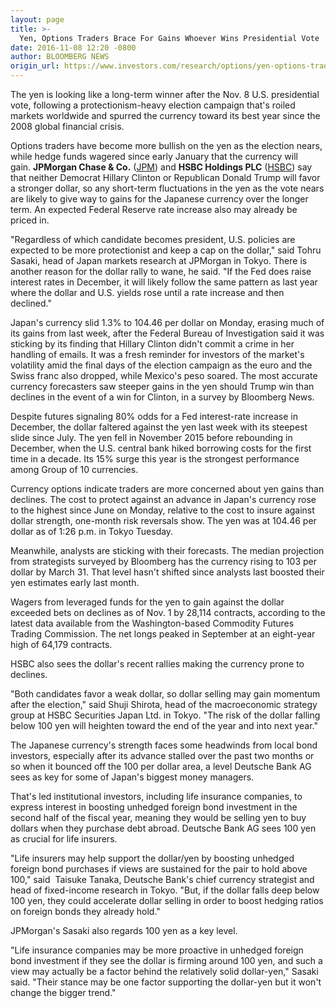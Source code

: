 ```yaml
---
layout: page
title: >-
  Yen, Options Traders Brace For Gains Whoever Wins Presidential Vote
date: 2016-11-08 12:20 -0800
author: BLOOMBERG NEWS
origin_url: https://www.investors.com/research/options/yen-options-traders-brace-for-gains-whoever-wins-presidential-vote/
---
```






The yen is looking like a long-term winner after the Nov. 8 U.S. presidential vote, following a protectionism-heavy election campaign that's roiled markets worldwide and spurred the currency toward its best year since the 2008 global financial crisis.


Options traders have become more bullish on the yen as the election nears, while hedge funds wagered since early January that the currency will gain. **JPMorgan Chase & Co.** ([JPM](https://research.investors.com/quote.aspx?symbol=JPM)) and **HSBC Holdings PLC** ([HSBC](https://research.investors.com/quote.aspx?symbol=HSBC)) say that neither Democrat Hillary Clinton or Republican Donald Trump will favor a stronger dollar, so any short-term fluctuations in the yen as the vote nears are likely to give way to gains for the Japanese currency over the longer term. An expected Federal Reserve rate increase also may already be priced in.


"Regardless of which candidate becomes president, U.S. policies are expected to be more protectionist and keep a cap on the dollar," said Tohru Sasaki, head of Japan markets research at JPMorgan in Tokyo. There is another reason for the dollar rally to wane, he said. "If the Fed does raise interest rates in December, it will likely follow the same pattern as last year where the dollar and U.S. yields rose until a rate increase and then declined."


Japan's currency slid 1.3% to 104.46 per dollar on Monday, erasing much of its gains from last week, after the Federal Bureau of Investigation said it was sticking by its finding that Hillary Clinton didn't commit a crime in her handling of emails. It was a fresh reminder for investors of the market's volatility amid the final days of the election campaign as the euro and the Swiss franc also dropped, while Mexico's peso soared. The most accurate currency forecasters saw steeper gains in the yen should Trump win than declines in the event of a win for Clinton, in a survey by Bloomberg News.


Despite futures signaling 80% odds for a Fed interest-rate increase in December, the dollar faltered against the yen last week with its steepest slide since July. The yen fell in November 2015 before rebounding in December, when the U.S. central bank hiked borrowing costs for the first time in a decade. Its 15% surge this year is the strongest performance among Group of 10 currencies.


Currency options indicate traders are more concerned about yen gains than declines. The cost to protect against an advance in Japan's currency rose to the highest since June on Monday, relative to the cost to insure against dollar strength, one-month risk reversals show. The yen was at 104.46 per dollar as of 1:26 p.m. in Tokyo Tuesday.


Meanwhile, analysts are sticking with their forecasts. The median projection from strategists surveyed by Bloomberg has the currency rising to 103 per dollar by March 31. That level hasn't shifted since analysts last boosted their yen estimates early last month.


Wagers from leveraged funds for the yen to gain against the dollar exceeded bets on declines as of Nov. 1 by 28,114 contracts, according to the latest data available from the Washington-based Commodity Futures Trading Commission. The net longs peaked in September at an eight-year high of 64,179 contracts.


HSBC also sees the dollar's recent rallies making the currency prone to declines.


"Both candidates favor a weak dollar, so dollar selling may gain momentum after the election," said Shuji Shirota, head of the macroeconomic strategy group at HSBC Securities Japan Ltd. in Tokyo. "The risk of the dollar falling below 100 yen will heighten toward the end of the year and into next year."


The Japanese currency's strength faces some headwinds from local bond investors, especially after its advance stalled over the past two months or so when it bounced off the 100 per dollar area, a level Deutsche Bank AG sees as key for some of Japan's biggest money managers.


That's led institutional investors, including life insurance companies, to express interest in boosting unhedged foreign bond investment in the second half of the fiscal year, meaning they would be selling yen to buy dollars when they purchase debt abroad. Deutsche Bank AG sees 100 yen as crucial for life insurers.


"Life insurers may help support the dollar/yen by boosting unhedged foreign bond purchases if views are sustained for the pair to hold above 100," said  Taisuke Tanaka, Deutsche Bank's chief currency strategist and head of fixed-income research in Tokyo. "But, if the dollar falls deep below 100 yen, they could accelerate dollar selling in order to boost hedging ratios on foreign bonds they already hold."


JPMorgan's Sasaki also regards 100 yen as a key level.


"Life insurance companies may be more proactive in unhedged foreign bond investment if they see the dollar is firming around 100 yen, and such a view may actually be a factor behind the relatively solid dollar-yen," Sasaki said. "Their stance may be one factor supporting the dollar-yen but it won't change the bigger trend."




